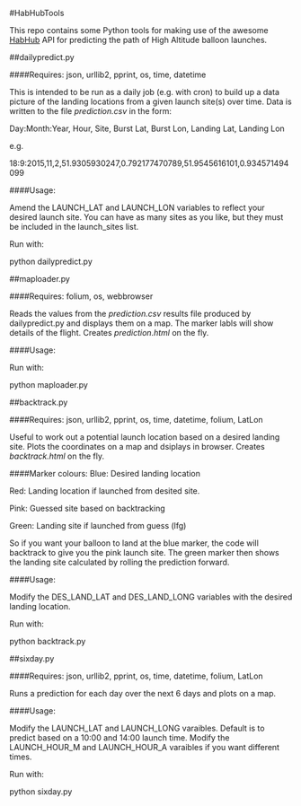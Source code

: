 #HabHubTools

This repo contains some Python tools for making use of the awesome [HabHub](http://predict.habhub.org/) API
for predicting the path of High Altitude balloon launches.

##dailypredict.py

####Requires:
json, urllib2, pprint, os, time, datetime

This is intended to be run as a daily job (e.g. with cron) to build up a
data picture of the landing locations from a given launch site(s) over time. Data is written to the file *prediction.csv* in the form:

Day:Month:Year, Hour, Site, Burst Lat, Burst Lon, Landing Lat, Landing Lon

e.g.

18:9:2015,11,2,51.9305930247,0.792177470789,51.9545616101,0.934571494099

####Usage:

Amend the LAUNCH_LAT and LAUNCH_LON variables to reflect your desired launch site. You can have as many sites as you like, but they must be included in the launch_sites list.

Run with:

python dailypredict.py

##maploader.py

####Requires:
folium, os, webbrowser

Reads the values from the *prediction.csv* results file produced by dailypredict.py and displays them on a map. The marker labls will show details of the flight. Creates *prediction.html* on the fly.

####Usage:

Run with:

python maploader.py

##backtrack.py

####Requires:
json, urllib2, pprint, os, time, datetime, folium, LatLon

Useful to work out a potential launch location based on a desired landing site. Plots the coordinates on a map and dsiplays in browser. Creates *backtrack.html* on the fly.

####Marker colours:
Blue: Desired landing location

Red: Landing location if launched from desited site.

Pink: Guessed site based on backtracking

Green: Landing site if launched from guess (lfg)

So if you want your balloon to land at the blue marker, the code will backtrack to give you the pink launch site. The green marker then shows the landing site calculated by rolling the prediction forward.


####Usage:

Modify the DES_LAND_LAT and DES_LAND_LONG variables with the desired landing location.

Run with:

python backtrack.py

##sixday.py

####Requires:
json, urllib2, pprint, os, time, datetime, folium, LatLon

Runs a prediction for each day over the next 6 days and plots on a map.

####Usage:

Modify the LAUNCH_LAT and LAUNCH_LONG varaibles. Default is to predict based on a 10:00 and 14:00 launch time. Modify the LAUNCH_HOUR_M and LAUNCH_HOUR_A varaibles if you want different times.  

Run with:

python sixday.py
